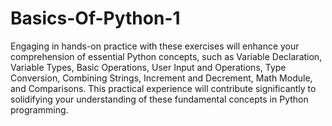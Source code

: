 # Basics-Of-Python-1

Engaging in hands-on practice with these exercises will enhance your comprehension of essential Python concepts, such as Variable Declaration, Variable Types, Basic Operations, User Input and Operations, Type Conversion, Combining Strings, Increment and Decrement, Math Module, and Comparisons. This practical experience will contribute significantly to solidifying your understanding of these fundamental concepts in Python programming.
